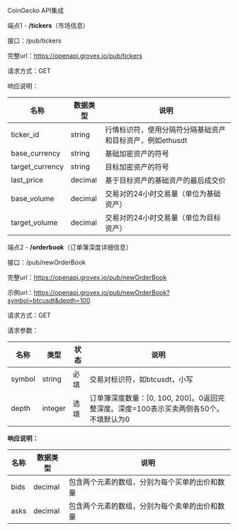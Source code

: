 CoinGecko API集成

端点1 - **/tickers**（市场信息）

接口：/pub/tickers

完整url：https://openapi.grovex.io/pub/tickers

请求方式：GET

响应说明：

| 名称            | 数据类型 | 说明                                                      |
| --------------- | -------- | --------------------------------------------------------- |
| ticker_id       | string   | 行情标识符，使用分隔符分隔基础资产和目标资产，例如ethusdt |
| base_currency   | string   | 基础加密资产的符号                                        |
| target_currency | string   | 目标加密资产的符号                                        |
| last_price      | decimal  | 基于目标资产的基础资产的最后成交价                        |
| base_volume     | decimal  | 交易对的24小时交易量（单位为基础资产）                    |
| target_volume   | decimal  | 交易对的24小时交易量（单位为目标资产）                    |



端点2 - **/orderbook**（订单簿深度详细信息）

接口：/pub/newOrderBook

完整url：https://openapi.grovex.io/pub/newOrderBook

示例url：https://openapi.grovex.io/pub/newOrderBook?symbol=btcusdt&depth=100

请求方式：GET

请求参数：

| 名称   | 类型    | 状态 | 说明                                                         |
| ------ | ------- | ---- | ------------------------------------------------------------ |
| symbol | string  | 必填 | 交易对标识符，如btcusdt，小写                                |
| depth  | integer | 选填 | 订单簿深度数量：[0, 100, 200]。0返回完整深度。深度=100表示买卖两侧各50个。不填默认为0 |

**响应说明：**

| 名称 | 数据类型 | 说明                                           |
| ---- | -------- | ---------------------------------------------- |
| bids | decimal  | 包含两个元素的数组，分别为每个买单的出价和数量 |
| asks | decimal  | 包含两个元素的数组，分别为每个卖单的出价和数量 |